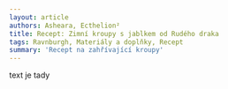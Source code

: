 ```yaml
---
layout: article 
authors: Asheara, Ecthelion²
title: Recept: Zimní kroupy s jablkem od Rudého draka
tags: Ravnburgh, Materiály a doplňky, Recept
summary: 'Recept na zahřívající kroupy' 
---
```


text je tady
